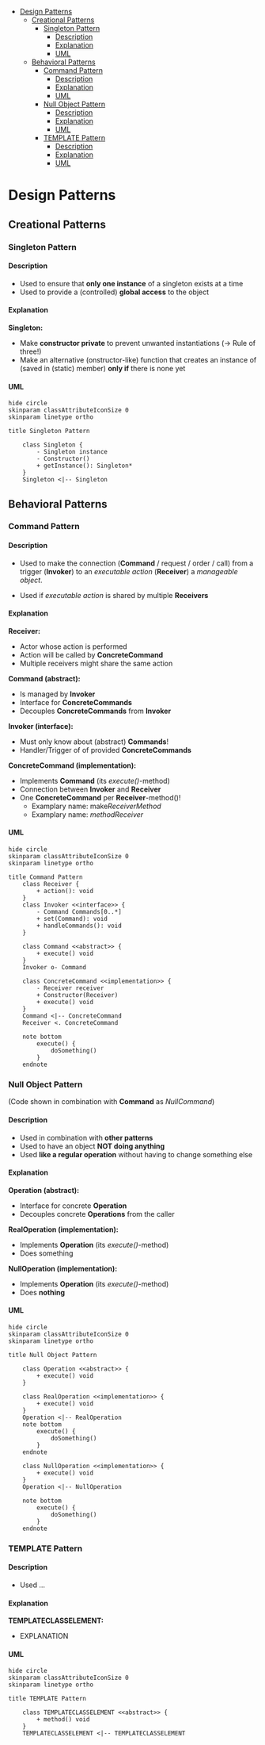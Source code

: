 - [Design Patterns](#design-patterns)
  - [Creational Patterns](#creational-patterns)
    - [Singleton Pattern](#singleton-pattern)
      - [Description](#description)
      - [Explanation](#explanation)
      - [UML](#uml)
  - [Behavioral Patterns](#behavioral-patterns)
    - [Command Pattern](#command-pattern)
      - [Description](#description-1)
      - [Explanation](#explanation-1)
      - [UML](#uml-1)
    - [Null Object Pattern](#null-object-pattern)
      - [Description](#description-2)
      - [Explanation](#explanation-2)
      - [UML](#uml-2)
    - [TEMPLATE Pattern](#template-pattern)
      - [Description](#description-3)
      - [Explanation](#explanation-3)
      - [UML](#uml-3)


# Design Patterns


## Creational Patterns


### Singleton Pattern


#### Description

- Used to ensure that **only one instance** of a singleton exists at a time
- Used to provide a (controlled) **global access** to the object


#### Explanation


**Singleton:**

- Make **constructor private** to prevent unwanted instantiations (-> Rule of three!)
- Make an alternative (onstructor-like) function that creates an instance of (saved in (static) member) **only if** there is none yet


#### UML

```plantuml
hide circle
skinparam classAttributeIconSize 0
skinparam linetype ortho

title Singleton Pattern

    class Singleton {
        - Singleton instance
        - Constructor()
        + getInstance(): Singleton*
    }
    Singleton <|-- Singleton
```


## Behavioral Patterns


### Command Pattern


#### Description

- Used to make the connection (**Command** / request / order / call) from a trigger (**Invoker**) to an *executable action* (**Receiver**) a *manageable object*.

- Used if *executable action* is shared by multiple **Receivers**


#### Explanation 

**Receiver:**

- Actor whose action is performed
- Action will be called by **ConcreteCommand**
- Multiple receivers might share the same action


**Command (abstract):**

- Is managed by **Invoker**
- Interface for **ConcreteCommands**
- Decouples **ConcreteCommands** from **Invoker**


**Invoker (interface):**

- Must only know about (abstract) **Commands**!
- Handler/Trigger of of provided **ConcreteCommands**


**ConcreteCommand (implementation):**

- Implements **Command** (its *execute()*-method)
- Connection between **Invoker** and **Receiver**
- One **ConcreteCommand** per **Receiver**-method()!
    - Examplary name: make*ReceiverMethod*
    - Examplary name: *methodReceiver*


#### UML

```plantuml
hide circle
skinparam classAttributeIconSize 0
skinparam linetype ortho

title Command Pattern
    class Receiver {
        + action(): void
    }
    class Invoker <<interface>> {
        - Command Commands[0..*]
        + set(Command): void
        + handleCommands(): void
    }

    class Command <<abstract>> {
        + execute() void
    }
    Invoker o- Command

    class ConcreteCommand <<implementation>> {
        - Receiver receiver
        + Constructor(Receiver)
        + execute() void
    }
    Command <|-- ConcreteCommand
    Receiver <. ConcreteCommand

    note bottom
        execute() {
            doSomething()
        }
    endnote
```


### Null Object Pattern
(Code shown in combination with **Command** as *NullCommand*)


#### Description

- Used in combination with **other patterns**
- Used to have an object **NOT doing anything** 
- Used **like a regular operation** without having to change something else


#### Explanation


**Operation (abstract):**

- Interface for concrete **Operation**
- Decouples concrete **Operations** from the caller


**RealOperation (implementation):**

- Implements **Operation** (its *execute()*-method)
- Does something


**NullOperation (implementation):**

- Implements **Operation** (its *execute()*-method)
- Does **nothing**


#### UML

```plantuml
hide circle
skinparam classAttributeIconSize 0
skinparam linetype ortho

title Null Object Pattern

    class Operation <<abstract>> {
        + execute() void
    }

    class RealOperation <<implementation>> {
        + execute() void
    }
    Operation <|-- RealOperation
    note bottom
        execute() {
            doSomething()
        }
    endnote

    class NullOperation <<implementation>> {
        + execute() void
    }
    Operation <|-- NullOperation

    note bottom
        execute() {
            doSomething()
        }
    endnote
```


### TEMPLATE Pattern


#### Description

- Used ...


#### Explanation


**TEMPLATECLASSELEMENT:**

- EXPLANATION


#### UML

```plantuml
hide circle
skinparam classAttributeIconSize 0
skinparam linetype ortho

title TEMPLATE Pattern

    class TEMPLATECLASSELEMENT <<abstract>> {
        + method() void
    }
    TEMPLATECLASSELEMENT <|-- TEMPLATECLASSELEMENT
```